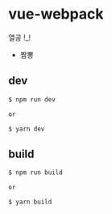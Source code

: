 # vue-webpack

열공 !\_!

- 짬뽕

## dev

```bash
$ npm run dev

or

$ yarn dev
```

## build

```bash
$ npm run build

or

$ yarn build
```
